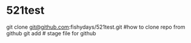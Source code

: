 # 521test
git clone git@github.com:fishydays/521test.git #how to clone repo from github
git add <file> # stage file for github
